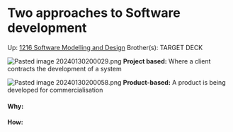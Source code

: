 # Two approaches to Software development

Up: [1216 Software Modelling and Design](1216_software_modelling_and_design)
Brother(s):
TARGET DECK

 ![Pasted image 20240130200029.png](pasted_image_20240130200029.png)
**Project based:** Where a client contracts the development of a system


![Pasted image 20240130200058.png](pasted_image_20240130200058.png)
**Product-based:** A product is being developed for commercialisation






































#### Why:
#### How:









